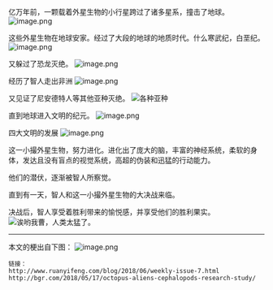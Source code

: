 亿万年前，一颗载着外星生物的小行星跨过了诸多星系，撞击了地球。
![image.png](https://upload-images.jianshu.io/upload_images/3611412-4521887956fdb7a6.png?imageMogr2/auto-orient/strip%7CimageView2/2/w/1240)

这些外星生物在地球安家。经过了大段的地球的地质时代。什么寒武纪，白垩纪。
![image.png](https://upload-images.jianshu.io/upload_images/3611412-0e1b4ec8b491b174.png?imageMogr2/auto-orient/strip%7CimageView2/2/w/1240)

又躲过了恐龙灭绝。
![image.png](https://upload-images.jianshu.io/upload_images/3611412-c0761d6a30f3220b.png?imageMogr2/auto-orient/strip%7CimageView2/2/w/1240)

经历了智人走出非洲
![image.png](https://upload-images.jianshu.io/upload_images/3611412-a9a6b92f87d859d7.png?imageMogr2/auto-orient/strip%7CimageView2/2/w/1240)

又见证了尼安德特人等其他亚种灭绝。
![各种亚种](https://upload-images.jianshu.io/upload_images/3611412-bf7a0c188ce2f06a.png?imageMogr2/auto-orient/strip%7CimageView2/2/w/1240)

直到地球进入文明的纪元。
![image.png](https://upload-images.jianshu.io/upload_images/3611412-b422129695659c1c.png?imageMogr2/auto-orient/strip%7CimageView2/2/w/1240)

四大文明的发展
![image.png](https://upload-images.jianshu.io/upload_images/3611412-1b9631ac2261bca2.png?imageMogr2/auto-orient/strip%7CimageView2/2/w/1240)

这一小撮外星生物，努力进化。进化出了庞大的脑，丰富的神经系统，柔软的身体，发达且没有盲点的视觉系统，高超的伪装和迅猛的行动能力。

他们的潜伏，逐渐被智人所察觉。

直到有一天，智人和这一小撮外星生物的大决战来临。

决战后，智人享受着胜利带来的愉悦感，并享受他们的胜利果实。
![诶哟我曹，人类太猛了。](https://upload-images.jianshu.io/upload_images/3611412-42af2a45d126fd2a.png?imageMogr2/auto-orient/strip%7CimageView2/2/w/1240)

---------------------------------
本文的梗出自下图：
![image.png](https://upload-images.jianshu.io/upload_images/3611412-eab816ca8b50f022.png?imageMogr2/auto-orient/strip%7CimageView2/2/w/1240)

```
链接：
http://www.ruanyifeng.com/blog/2018/06/weekly-issue-7.html
http://bgr.com/2018/05/17/octopus-aliens-cephalopods-research-study/
```




